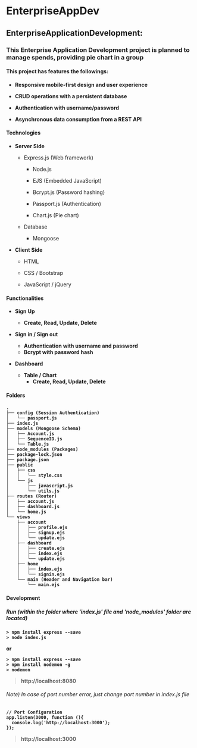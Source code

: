 # EnterpriseAppDev

## EnterpriseApplicationDevelopment:

### This Enterprise Application Development project is planned to manage spends, providing pie chart in a group

#### This project has features the followings:

  - <b>Responsive mobile-first design and user experience</b>
  
  - <b>CRUD operations with a persistent database</b>
  
  - <b>Authentication with username/password</b>
  
  - <b>Asynchronous data consumption from a REST API</b>
  
#### Technologies

  - <b>Server Side</b>
  
    - Express.js (Web framework)

      - Node.js
    
      - EJS (Embedded JavaScript)
      
      - Bcrypt.js (Password hashing)
      
      - Passport.js (Authentication)
      
      - Chart.js (Pie chart)
      
    - Database
    
      - Mongoose
    
  - <b>Client Side</b>
  
    - HTML
  
    - CSS / Bootstrap
   
    - JavaScript / jQuery
    
    
#### Functionalities

  - <b>Sign Up<b>
    - Create, Read, Update, Delete
  
  - <b>Sign in / Sign out</b>
    - Authentication with username and password
    - Bcrypt with password hash
    
  - <b>Dashboard</b>
    - Table / Chart
      - Create, Read, Update, Delete 
      
  
#### Folders
```
.
├── config (Session Authentication)
│   └── passport.js
├── index.js
├── models (Mongoose Schema)
│   ├── Account.js
│   ├── SequenceID.js
│   └── Table.js
├── node_modules (Packages)
├── package-lock.json
├── package.json
├── public
│   ├── css
│   │   └── style.css
│   └── js
│       ├── javascript.js
│       └── utils.js
├── routes (Router)
│   ├── account.js
│   ├── dashboard.js
│   └── home.js
└── views
    ├── account
    │   ├── profile.ejs
    │   ├── signup.ejs
    │   └── update.ejs
    ├── dashboard
    │   ├── create.ejs
    │   ├── index.ejs
    │   └── update.ejs
    ├── home
    │   ├── index.ejs
    │   └── signin.ejs
    └── main (Header and Navigation bar)
        └── main.ejs
```


#### Development 

##### Run (within the folder where 'index.js' file and 'node_modules' folder are located)
```
> npm install express --save
> node index.js
```
or
```
> npm install express --save
> npm install nodemon -g
> nodemon
```

> http://localhost:8080


###### Note) In case of port number error, just change port number in index.js file
```
// Port Configuration
app.listen(3000, function (){
  console.log('http://localhost:3000');
});
```
> http://localhost:3000



